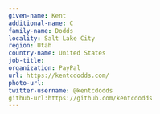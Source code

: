 ```yaml
---
given-name: Kent	
additional-name: C
family-name: Dodds
locality: Salt Lake City	
region: Utah
country-name: United States
job-title:
organization: PayPal
url: https://kentcdodds.com/
photo-url: 
twitter-username: @kentcdodds
github-url:https://github.com/kentcdodds
---
```

